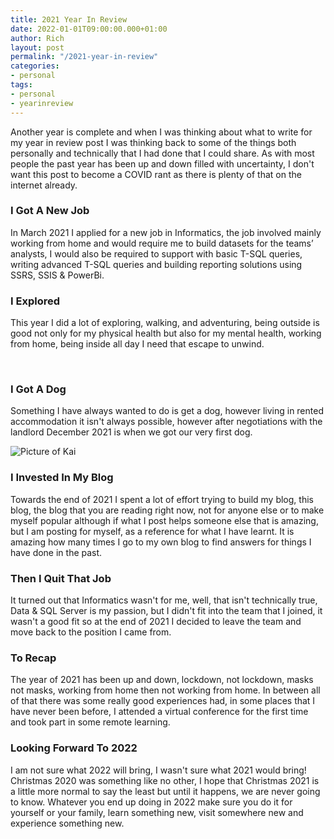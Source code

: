 ```yaml
---
title: 2021 Year In Review
date: 2022-01-01T09:00:00.000+01:00
author: Rich
layout: post
permalink: "/2021-year-in-review"
categories:
- personal
tags:
- personal
- yearinreview
---
```


Another year is complete and when I was thinking about what to write for my year in review post I was thinking back to some of the things both personally and technically that I had done that I could share. 
As with most people the past year has been up and down filled with uncertainty, I don't want this post to become a COVID rant as there is plenty of that on the internet already. 

### I Got A New Job 

In March 2021 I applied for a new job in Informatics, the job involved mainly working from home and would require me to build datasets for the teams’ analysts, I would also be required to support with basic T-SQL queries, writing advanced T-SQL queries and building reporting solutions using SSRS, SSIS & PowerBi.

### I Explored

This year I did a lot of exploring, walking, and adventuring, being outside is good not only for my physical health but also for my mental health, working from home, being inside all day I need that escape to unwind.

![]()
![]()
![]()
![]()

### I Got A Dog

Something I have always wanted to do is get a dog, however living in rented accommodation it isn't always possible, however after negotiations with the landlord December 2021 is when we got our very first dog. 

![Picture of Kai]()

### I Invested In My Blog

Towards the end of 2021 I spent a lot of effort trying to build my blog, this blog, the blog that you are reading right now, not for anyone else or to make myself popular although if what I post helps someone else that is amazing, but I am posting for myself, as a reference for what I have learnt. It is amazing how many times I go to my own blog to find answers for things I have done in the past.

### Then I Quit That Job 

It turned out that Informatics wasn't for me, well, that isn't technically true, Data & SQL Server is my passion, but I didn't fit into the team that I joined, it wasn't a good fit so at the end of 2021 I decided to leave the team and move back to the position I came from.

### To Recap

The year of 2021 has been up and down, lockdown, not lockdown, masks not masks, working from home then not working from home. In between all of that there was some really good experiences had, in some places that I have never been before, I attended a virtual conference for the first time and took part in some remote learning. 

### Looking Forward To 2022

I am not sure what 2022 will bring, I wasn't sure what 2021 would bring! Christmas 2020 was something like no other, I hope that Christmas 2021 is a little more normal to say the least but until it happens, we are never going to know. Whatever you end up doing in 2022 make sure you do it for yourself or your family, learn something new, visit somewhere new and experience something new. 